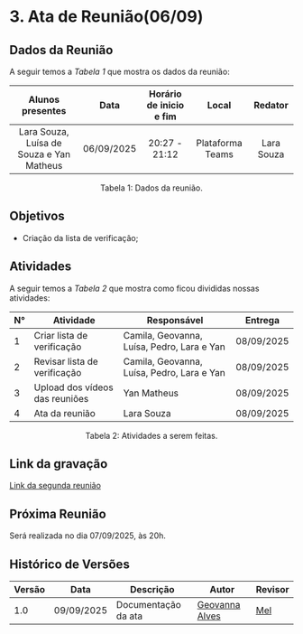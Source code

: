 # 3. Ata de Reunião(06/09)

## Dados da Reunião

A seguir temos a <i>Tabela 1</i> que mostra os dados da reunião:

|                                     Alunos presentes                                     |    Data    | Horário de inicio e fim |      Local       | Redator |
| :--------------------------------------------------------------------------------------: | :--------: | :---------------------: | :--------------: | :--------------: |
| Lara Souza, Luísa de Souza e Yan Matheus | 06/09/2025 |      20:27 - 21:12      | Plataforma Teams | Lara Souza |
<figcaption align="center">Tabela 1: Dados da reunião.</figcaption>

## Objetivos

- Criação da lista de verificação;


## Atividades

A seguir temos a <i>Tabela 2</i> que mostra como ficou divididas nossas atividades:

| N°| Atividade | Responsável | Entrega |
| ---- | ---- | ---- | ---- | 
| 1 | Criar lista de verificação |  Camila, Geovanna, Luísa, Pedro, Lara e Yan | 08/09/2025 |
| 2 | Revisar lista de verificação |  Camila, Geovanna, Luísa, Pedro, Lara e Yan | 08/09/2025 |
| 3| Upload dos vídeos das reuniões | Yan Matheus| 08/09/2025|
| 4| Ata da reunião | Lara Souza | 08/09/2025|
<figcaption align="center">Tabela 2: Atividades a serem feitas.</figcaption>

## Link da gravação

[Link da segunda reunião]()

## Próxima Reunião

Será realizada no dia 07/09/2025, às 20h.

## Histórico de Versões

| Versão | Data       | Descrição               | Autor                                                     | Revisor                                                 |
|--------|------------|------------------------|-----------------------------------------------------------|--------------------------------------------------------|
| 1.0    | 09/09/2025 | Documentação da ata     | [Geovanna Alves](https://github.com/GeovannaUmbelino)     | [Mel](https://github.com/mel14-hub)                  |

